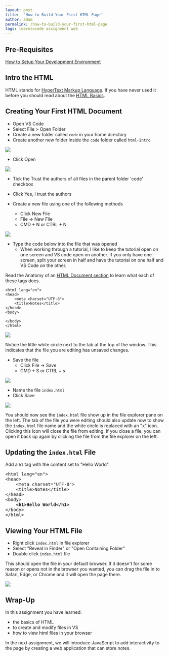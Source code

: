 ```yaml
---
layout: post
title:  "How to Build Your First HTML Page"
author: adam
permalink: /how-to-build-your-first-html-page
tags: learntocode assignment web
---
```


## Pre-Requisites
[How to Setup Your Development Environment](/how-to-setup-your-development-environment)

## Intro the HTML

HTML stands for [HyperText Markup Language](https://developer.mozilla.org/en-US/docs/Web/HTML). If you have never used it before you should read about the [HTML Basics](https://developer.mozilla.org/en-US/docs/Learn/Getting_started_with_the_web/HTML_basics).

## Creating Your First HTML Document

- Open VS Code
- Select File > Open Folder
- Create a new folder called `code` in your home directory
- Create another new folder inside the `code` folder called `html-intro`

![](/assets/html-intro-01.png)

- Click Open

![](/assets/html-intro-02.png)

- Tick the Trust the authors of all files in the parent folder 'code' checkbox
- Click Yes, I trust the authors

- Create a new file using one of the following methods
    - Click New File
    - File -> New File
    - CMD + N or CTRL + N

![](/assets/html-intro-03.png)

- Type the code below into the file that was opened
    - When working through a tutorial, I like to keep the tutorial open on one screen and VS code open on another.  If you only have one screen, split your screen in half and have the tutorial on one half and VS Code on the other.

Read the Anatomy of an [HTML Document section](https://developer.mozilla.org/en-US/docs/Learn/Getting_started_with_the_web/HTML_basics#anatomy_of_an_html_document) to learn what each of these tags does.

```
<html lang="en">
<head>
    <meta charset="UTF-8">
    <title>Notes</title>
</head>
<body>
    
</body>
</html>
```

![](/assets/html-intro-04.png)

Notice the little white circle next to the tab at the top of the window.  This indicates that the file you are editing has unsaved changes.

- Save the file
    - Click File -> Save
    - CMD + S or CTRL + s

![](/assets/html-intro-05.png)

- Name the file `index.html`
- Click Save

![](/assets/html-intro-06.png)

You should now see the `index.html` file show up in the file explorer pane on the left. The tab of the file you were editing should also update now to show the `index.html` file name and the white circle is replaced with an "x" icon.  Clicking this icon will close the file from editing. If you close a file, you can open it back up again by clicking the file from the file explorer on the left.

## Updating the `index.html` File

Add a `h1` tag with the content set to "Hello World".

<!-- <html lang="en">
<head>
    <meta charset="UTF-8">
    <title>Notes</title>
</head>
<body>
    **<h1>Hello World</h1>**
</body>
</html> -->
<pre>
&lt;html lang=&quot;en&quot;&gt;
&lt;head&gt;
    &lt;meta charset=&quot;UTF-8&quot;&gt;
    &lt;title&gt;Notes&lt;/title&gt;
&lt;/head&gt;
&lt;body&gt;
    <b>&lt;h1&gt;Hello World&lt;/h1&gt;</b>
&lt;/body&gt;
&lt;/html&gt;
</pre>

## Viewing Your HTML File

- Right click `index.html` in file explorer
- Select "Reveal in Finder" or "Open Containing Folder"
- Double click `index.html` file

This should open the file in your default browser. If it doesn't for some reason or opens not in the browser you wanted, you can drag the file in to Safari, Edge, or Chrome and it will open the page there.

![](/assets/html-intro-07.png)

## Wrap-Up

In this assignment you have learned:
- the basics of HTML
- to create and modify files in VS
- how to view html files in your browser

In the next assignment, we will introduce JavaScript to add interactivity to the page by creating a web application that can store notes.